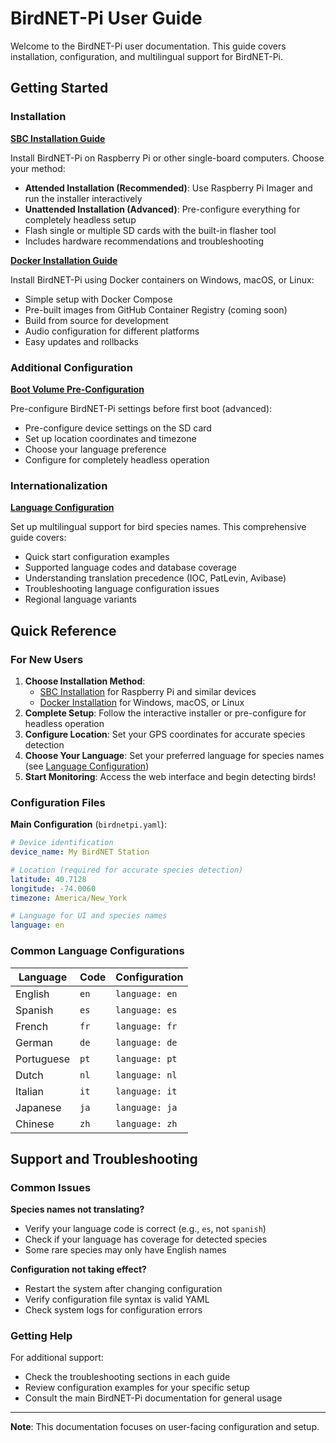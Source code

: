 # BirdNET-Pi User Guide

Welcome to the BirdNET-Pi user documentation. This guide covers installation, configuration, and multilingual support for BirdNET-Pi.

## Getting Started

### Installation

**[SBC Installation Guide](./sbc-installation.md)**

Install BirdNET-Pi on Raspberry Pi or other single-board computers. Choose your method:
- **Attended Installation (Recommended)**: Use Raspberry Pi Imager and run the installer interactively
- **Unattended Installation (Advanced)**: Pre-configure everything for completely headless setup
- Flash single or multiple SD cards with the built-in flasher tool
- Includes hardware recommendations and troubleshooting

**[Docker Installation Guide](./docker-installation.md)**

Install BirdNET-Pi using Docker containers on Windows, macOS, or Linux:
- Simple setup with Docker Compose
- Pre-built images from GitHub Container Registry (coming soon)
- Build from source for development
- Audio configuration for different platforms
- Easy updates and rollbacks

### Additional Configuration

**[Boot Volume Pre-Configuration](./boot-config.md)**

Pre-configure BirdNET-Pi settings before first boot (advanced):
- Pre-configure device settings on the SD card
- Set up location coordinates and timezone
- Choose your language preference
- Configure for completely headless operation

### Internationalization

**[Language Configuration](./language-configuration.md)**

Set up multilingual support for bird species names. This comprehensive guide covers:
- Quick start configuration examples
- Supported language codes and database coverage
- Understanding translation precedence (IOC, PatLevin, Avibase)
- Troubleshooting language configuration issues
- Regional language variants

## Quick Reference

### For New Users

1. **Choose Installation Method**:
   - [SBC Installation](./sbc-installation.md) for Raspberry Pi and similar devices
   - [Docker Installation](./docker-installation.md) for Windows, macOS, or Linux
2. **Complete Setup**: Follow the interactive installer or pre-configure for headless operation
3. **Configure Location**: Set your GPS coordinates for accurate species detection
4. **Choose Your Language**: Set your preferred language for species names (see [Language Configuration](./language-configuration.md))
5. **Start Monitoring**: Access the web interface and begin detecting birds!

### Configuration Files

**Main Configuration** (`birdnetpi.yaml`):
```yaml
# Device identification
device_name: My BirdNET Station

# Location (required for accurate species detection)
latitude: 40.7128
longitude: -74.0060
timezone: America/New_York

# Language for UI and species names
language: en
```

### Common Language Configurations

| Language | Code | Configuration |
|----------|------|---------------|
| English | `en` | `language: en` |
| Spanish | `es` | `language: es` |
| French | `fr` | `language: fr` |
| German | `de` | `language: de` |
| Portuguese | `pt` | `language: pt` |
| Dutch | `nl` | `language: nl` |
| Italian | `it` | `language: it` |
| Japanese | `ja` | `language: ja` |
| Chinese | `zh` | `language: zh` |

## Support and Troubleshooting

### Common Issues

**Species names not translating?**
- Verify your language code is correct (e.g., `es`, not `spanish`)
- Check if your language has coverage for detected species
- Some rare species may only have English names

**Configuration not taking effect?**
- Restart the system after changing configuration
- Verify configuration file syntax is valid YAML
- Check system logs for configuration errors

### Getting Help

For additional support:
- Check the troubleshooting sections in each guide
- Review configuration examples for your specific setup
- Consult the main BirdNET-Pi documentation for general usage

---

**Note**: This documentation focuses on user-facing configuration and setup.
